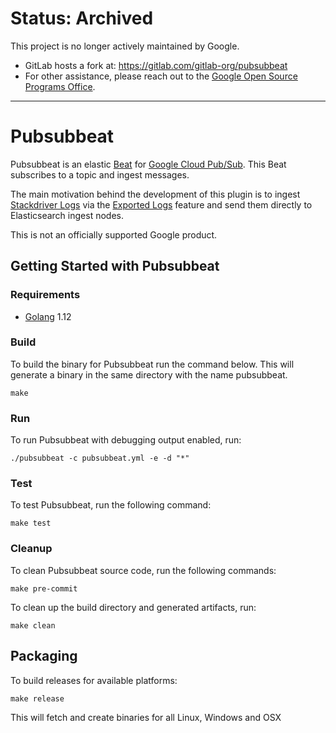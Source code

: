 # Status: Archived

This project is no longer actively maintained by Google. 

* GitLab hosts a fork at: https://gitlab.com/gitlab-org/pubsubbeat
* For other assistance, please reach out to the [Google Open Source Programs Office](mailto:gcp-ospo@googlegroups.com).

------------

# Pubsubbeat

Pubsubbeat is an elastic [Beat](https://www.elastic.co/products/beats) for [Google Cloud Pub/Sub](https://cloud.google.com/pubsub/).
This Beat subscribes to a topic and ingest messages.

The main motivation behind the development of this plugin is to ingest [Stackdriver Logs](https://cloud.google.com/stackdriver/)
via the [Exported Logs](https://cloud.google.com/logging/docs/export/using_exported_logs) feature and send them
directly to Elasticsearch ingest nodes.

This is not an officially supported Google product.

## Getting Started with Pubsubbeat

### Requirements

* [Golang](https://golang.org/dl/) 1.12

### Build

To build the binary for Pubsubbeat run the command below. This will generate a binary
in the same directory with the name pubsubbeat.

```
make
```

### Run

To run Pubsubbeat with debugging output enabled, run:

```
./pubsubbeat -c pubsubbeat.yml -e -d "*"
```

### Test

To test Pubsubbeat, run the following command:

```
make test
```

### Cleanup

To clean  Pubsubbeat source code, run the following commands:

```
make pre-commit
```

To clean up the build directory and generated artifacts, run:

```
make clean
```


## Packaging

To build releases for available platforms:

```
make release
```

This will fetch and create binaries for all Linux, Windows and OSX
